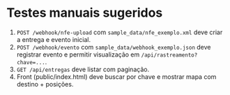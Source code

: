 
# Testes manuais sugeridos

1. `POST /webhook/nfe-upload` com `sample_data/nfe_exemplo.xml` deve criar a entrega e evento inicial.
2. `POST /webhook/evento` com `sample_data/webhook_exemplo.json` deve registrar evento e permitir visualização em `/api/rastreamento?chave=...`.
3. `GET /api/entregas` deve listar com paginação.
4. Front (public/index.html) deve buscar por chave e mostrar mapa com destino + posições.
